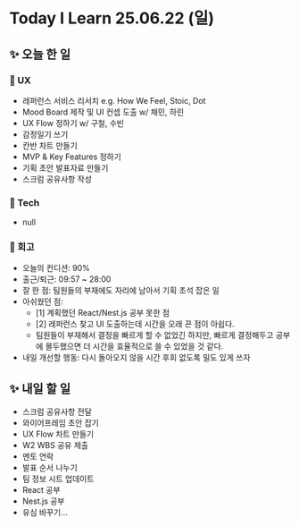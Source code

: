 # Today I Learn 25.06.22 (일)

## ✨ 오늘 한 일
### 🔹 UX
 - 레퍼런스 서비스 리서치 e.g. How We Feel, Stoic, Dot
 - Mood Board 제작 및 UI 컨셉 도출 w/ 채민, 하린
 - UX Flow 정하기 w/ 구철, 수빈
 - 감정일기 쓰기
 - 칸반 차트 만들기
 - MVP & Key Features 정하기
 - 기획 초안 발표자료 만들기
 - 스크럼 공유사항 작성

### 🔸 Tech
 - null

### 📍 회고
* 오늘의 컨디션: 90%
* 출근/퇴근: 09:57 ~ 28:00
* 잘 한 점: 팀원들의 부재에도 자리에 남아서 기획 초석 잡은 일
* 아쉬웠던 점: 
    * [1] 계획했던 React/Nest.js 공부 못한 점
    * [2] 레퍼런스 찾고 UI 도출하는데 시간을 오래 끈 점이 아쉽다. 
    * 팀원들이 부재해서 결정을 빠르게 할 수 없었긴 하지만, 빠르게 결정해두고 공부에 몰두했으면 더 시간을 효율적으로 쓸 수 있었을 것 같다.
* 내일 개선할 행동: 다시 돌아오지 않을 시간 후회 없도록 밀도 있게 쓰자


## ✨ 내일 할 일
 - 스크럼 공유사항 전달
 - 와이어프레임 초안 잡기
 - UX Flow 차트 만들기
 - W2 WBS 공유 제출
 - 멘토 연락
 - 발표 순서 나누기
 - 팀 정보 시트 업데이트
 - React 공부
 - Nest.js 공부
 - 유심 바꾸기...